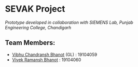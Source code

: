 # SEVAK Project
_Prototype developed in collaboration with SIEMENS Lab, Punjab Engineering College, Chandigarh_

## Team Members:
- [Vibhu Chandransh Bhanot](https://github.com/Vibhu1710) (GL) : 19104059
- [Vivek Ramansh Bhanot](https://github.com/VivekRamanshBhanot) : 19104060
